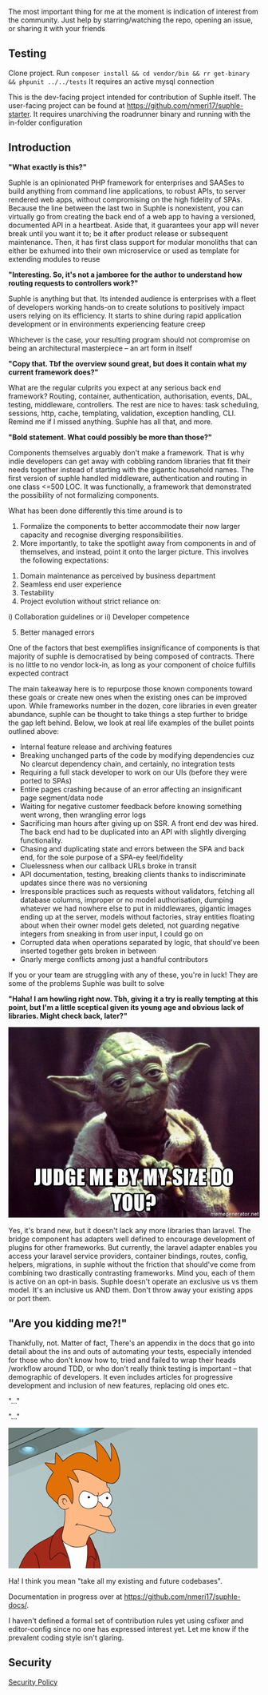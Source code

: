 The most important thing for me at the moment is indication of interest from the community. Just help by starring/watching the repo, opening an issue, or sharing it with your friends

<!-- ## Installation-->

## Testing
Clone project. Run `composer install && cd vendor/bin && rr get-binary && phpunit ../../tests`
It requires an active mysql connection

This is the dev-facing project intended for contribution of Suphle itself. The user-facing project can be found at https://github.com/nmeri17/suphle-starter. It requires unarchiving the roadrunner binary and running with the in-folder configuration 

## Introduction

**"What exactly is this?"**

Suphle is an opinionated PHP framework for enterprises and SAASes to build anything from command line applications, to robust APIs, to server rendered web apps, without compromising on the high fidelity of SPAs. Because the line between the last two in Suphle is nonexistent, you can virtually go from creating the back end of a web app to having a versioned, documented API in a heartbeat. Aside that, it guarantees your app will never break until you want it to; be it after product release or subsequent maintenance. Then, it has first class support for modular monoliths that can either be exhumed into their own microservice or used as template for extending modules to reuse

**"Interesting. So, it's not a jamboree for the author to understand how routing requests to controllers work?"**

Suphle is anything but that. Its intended audience is enterprises with a fleet of developers working hands-on to create solutions to positively impact users relying on its efficiency. It starts to shine during rapid application development or in environments experiencing feature creep

Whichever is the case, your resulting program should not compromise on being an architectural masterpiece – an art form in itself

**"Copy that. Tbf the overview sound great, but does it contain what my current framework does?"**

What are the regular culprits you expect at any serious back end framework? Routing, container, authentication, authorisation, events, DAL, testing, middleware, controllers. The rest are nice to haves: task scheduling, sessions, http, cache, templating, validation, exception handling, CLI. Remind me if I missed anything.
Suphle has all that, and more.

**"Bold statement. What could possibly be more than those?"**

Components themselves arguably don't make a framework. That is why indie developers can get away with cobbling random libraries that fit their needs together instead of starting with the gigantic household names. The first version of suphle handled middleware, authentication and routing in one class <=500 LOC. It was functionally, a framework that demonstrated the possibility of not formalizing components.

What has been done differently this time around is to 
1. Formalize the components to better accommodate their now larger capacity and recognise diverging responsibilities. 
1. More importantly, to take the spotlight away from components in and of themselves, and instead, point it onto the larger picture. This involves the following expectations:

1) Domain maintenance as perceived by business department
2) Seamless end user experience
3) Testability
4) Project evolution without strict reliance on:

i) Collaboration guidelines or
ii) Developer competence

5) Better managed errors

One of the factors that best exemplifies insignificance of components is that majority of suphle is democratised by being composed of contracts. There is no little to no vendor lock-in, as long as your component of choice fulfills expected contract

The main takeaway here is to repurpose those known components toward these goals or create new ones when the existing ones can be improved upon. While frameworks number in the dozen, core libraries in even greater abundance, suphle can be thought to take things a step further to bridge the gap left behind. Below, we look at real life examples of the bullet points outlined above:

- Internal feature release and archiving features
- Breaking unchanged parts of the code by modifying dependencies cuz No clearcut dependency chain, and certainly, no integration tests
- Requiring a full stack developer to work on our UIs (before they were ported to SPAs) 
- Entire pages crashing because of an error affecting an insignificant page segment/data node
- Waiting for negative customer feedback before knowing something went wrong, then wrangling error logs
- Sacrificing man hours after giving up on SSR. A front end dev was hired. The back end had to be duplicated into an API with slightly diverging functionality.
- Chasing and duplicating state and errors between the SPA and back end, for the sole purpose of a SPA-ey feel/fidelity
- Cluelessness when our callback URLs broke in transit
- API documentation, testing, breaking clients thanks to indiscriminate updates since there was no versioning
- Irresponsible practices such as requests without validators, fetching all database columns, improper or no model authorisation, dumping whatever we had nowhere else to put in middlewares, gigantic images ending up at the server, models without factories, stray entities floating about when their owner model gets deleted, not guarding negative integers from sneaking in from user input, I could go on
- Corrupted data when operations separated by logic, that should've been inserted together gets broken in between
- Gnarly merge conflicts among just a handful contributors 

If you or your team are struggling with any of these, you're in luck! They are some of the problems Suphle was built to solve

**"Haha! I am howling right now. Tbh, giving it a try is really tempting at this point, but I'm a little sceptical given its young age and obvious lack of libraries. Might check back, later?"**

![judge-me-by-my-size](judge-me-by-my-size-do-you.jpg)

Yes, it's brand new, but it doesn't lack any more libraries than laravel. The bridge component has adapters well defined to encourage development of plugins for other frameworks. But currently, the laravel adapter enables you access your laravel service providers, container bindings, routes, config, helpers, migrations, in suphle without the friction that should've come from combining two drastically contrasting frameworks. Mind you, each of them is active on an opt-in basis. Suphle doesn't operate an exclusive us vs them model. It's an inclusive us AND them. Don't throw away your existing apps or port them. 

## "Are you kidding me?!"

Thankfully, not. Matter of fact, There's an appendix in the docs that go into detail about the ins and outs of automating your tests, especially intended for those who don't know how to, tried and failed to wrap their heads /workflow around TDD, or who don't really think testing is important – that demographic of developers. It even includes articles for progressive development and inclusion of new features, replacing old ones etc.

"..."

"..."

![shut-up-and-take-my-money](shut-up-take-my-money.gif)

Ha! I think you mean "take all my existing and future codebases". <!-- So, head straight over to the documentation at [suphle.com](docs/v1/quick-start). However, if you mean what you said, you can donate to support continuous development of the project through these channels -->

Documentation in progress over at https://github.com/nmeri17/suphle-docs/.

I haven't defined a formal set of contribution rules yet using csfixer and editor-config since no one has expressed interest yet. Let me know if the prevalent coding style isn't glaring.

## Security

[Security Policy](SECURITY.md)

